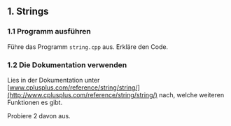 
## 1. Strings

### 1.1 Programm ausführen

Führe das Programm `string.cpp` aus. Erkläre den Code.

### 1.2 Die Dokumentation verwenden

Lies in der Dokumentation unter [www.cplusplus.com/reference/string/string/](http://www.cplusplus.com/reference/string/string/) nach, welche weiteren Funktionen es gibt.

Probiere 2 davon aus.
